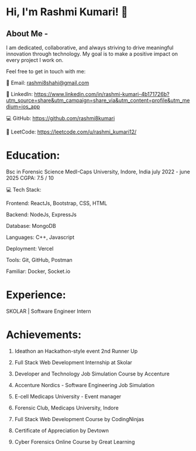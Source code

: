 # Hi, I'm Rashmi Kumari! 👋


## About Me - 

I am dedicated, collaborative, and always striving to drive meaningful innovation through technology. My goal is to make a positive impact on every project I work on.

Feel free to get in touch with me:

📧 Email: rashmi8shahi@gmail.com

🔗 LinkedIn: https://www.linkedin.com/in/rashmi-kumari-4b171726b?utm_source=share&utm_campaign=share_via&utm_content=profile&utm_medium=ios_app

💻 GitHub: https://github.com/rashmi8kumari

🧠 LeetCode: https://leetcode.com/u/rashmi_kumari12/

# Education:

Bsc in Forensic Science
MedI-Caps University, Indore, India
july 2022 - june 2025
CGPA: 7.5 / 10

💻 Tech Stack:

Frontend: ReactJs, Bootstrap, CSS, HTML

Backend: NodeJs, ExpressJs

Database: MongoDB

Languages:  C++, Javascript

Deployment: Vercel

Tools: Git, GitHub, Postman

Familiar: Docker, Socket.io

# Experience:

SKOLAR | Software Engineer Intern

# Achievements:

1. Ideathon an Hackathon-style event 2nd Runner Up

2. Full Stack Web Development Internship at Skolar

3. Developer and Technology Job Simulation Course by Accenture

4. Accenture Nordics - Software Engineering Job Simulation

5. E-cell Medicaps University - Event manager

6. Forensic Club, Medicaps University, Indore

7. Full Stack Web Development Course by CodingNinjas

8. Certificate of Appreciation by Devtown

9. Cyber Forensics Online Course by Great Learning


